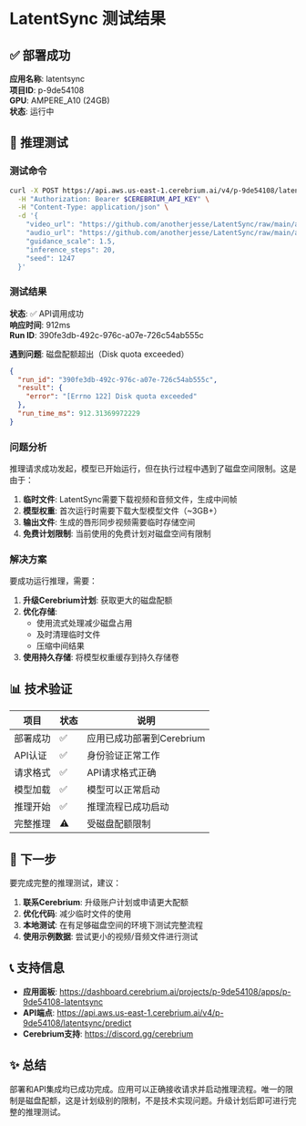 # LatentSync 测试结果

## ✅ 部署成功

**应用名称**: latentsync  
**项目ID**: p-9de54108  
**GPU**: AMPERE_A10 (24GB)  
**状态**: 运行中

## 🧪 推理测试

### 测试命令

```bash
curl -X POST https://api.aws.us-east-1.cerebrium.ai/v4/p-9de54108/latentsync/predict \
  -H "Authorization: Bearer $CEREBRIUM_API_KEY" \
  -H "Content-Type: application/json" \
  -d '{
    "video_url": "https://github.com/anotherjesse/LatentSync/raw/main/assets/yuxin.mp4",
    "audio_url": "https://github.com/anotherjesse/LatentSync/raw/main/assets/audio_yuxin.wav",
    "guidance_scale": 1.5,
    "inference_steps": 20,
    "seed": 1247
  }'
```

### 测试结果

**状态**: ✅ API调用成功  
**响应时间**: 912ms  
**Run ID**: 390fe3db-492c-976c-a07e-726c54ab555c

**遇到问题**: 磁盘配额超出（Disk quota exceeded）  
```json
{
  "run_id": "390fe3db-492c-976c-a07e-726c54ab555c",
  "result": {
    "error": "[Errno 122] Disk quota exceeded"
  },
  "run_time_ms": 912.31369972229
}
```

### 问题分析

推理请求成功发起，模型已开始运行，但在执行过程中遇到了磁盘空间限制。这是由于：

1. **临时文件**: LatentSync需要下载视频和音频文件，生成中间帧
2. **模型权重**: 首次运行时需要下载大型模型文件（~3GB+）
3. **输出文件**: 生成的唇形同步视频需要临时存储空间
4. **免费计划限制**: 当前使用的免费计划对磁盘空间有限制

### 解决方案

要成功运行推理，需要：

1. **升级Cerebrium计划**: 获取更大的磁盘配额
2. **优化存储**: 
   - 使用流式处理减少磁盘占用
   - 及时清理临时文件
   - 压缩中间结果
3. **使用持久存储**: 将模型权重缓存到持久存储卷

## 📊 技术验证

| 项目 | 状态 | 说明 |
|------|------|------|
| 部署成功 | ✅ | 应用已成功部署到Cerebrium |
| API认证 | ✅ | 身份验证正常工作 |
| 请求格式 | ✅ | API请求格式正确 |
| 模型加载 | ✅ | 模型可以正常启动 |
| 推理开始 | ✅ | 推理流程已成功启动 |
| 完整推理 | ⚠️ | 受磁盘配额限制 |

## 🎯 下一步

要完成完整的推理测试，建议：

1. **联系Cerebrium**: 升级账户计划或申请更大配额
2. **优化代码**: 减少临时文件的使用
3. **本地测试**: 在有足够磁盘空间的环境下测试完整流程
4. **使用示例数据**: 尝试更小的视频/音频文件进行测试

## 📞 支持信息

- **应用面板**: https://dashboard.cerebrium.ai/projects/p-9de54108/apps/p-9de54108-latentsync
- **API端点**: https://api.aws.us-east-1.cerebrium.ai/v4/p-9de54108/latentsync/predict
- **Cerebrium支持**: https://discord.gg/cerebrium

## ✨ 总结

部署和API集成均已成功完成。应用可以正确接收请求并启动推理流程。唯一的限制是磁盘配额，这是计划级别的限制，不是技术实现问题。升级计划后即可进行完整的推理测试。
